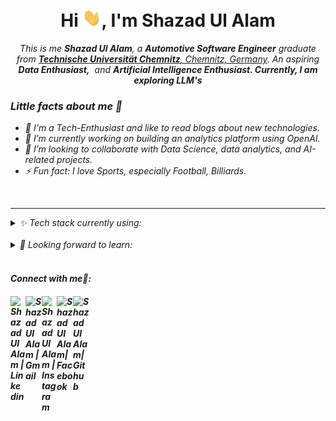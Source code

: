 <h1 align="center">Hi <img src="https://raw.githubusercontent.com/ABSphreak/ABSphreak/master/gifs/Hi.gif" width="30px">, I'm Shazad Ul Alam</h1>

<p align="center">
  <em>
    This is me <b>Shazad Ul Alam</b>, a <b>Automotive Software Engineer</b> graduate from <a href="https://www.tu-chemnitz.de/index.html.en/"> <b>Technische Universität Chemnitz</b>, Chemnitz, Germany</a>. An aspiring <b>Data Enthusiast,</b>&nbsp; and <b> Artificial Intelligence Enthusiast. Currently, I am exploring LLM's</b> 
  <br>

</p>

<h3>Little facts about me 🧑</h3>

- 🧞 I'm a Tech-Enthusiast and like to read blogs about new technologies.
- 🔭 I’m currently working on building an analytics platform using OpenAI.
- 👯 I’m looking to collaborate with Data Science, data analytics, and AI-related projects.
- ⚡ Fun fact: I love Sports, especially Football, Billiards.
<br>

---

<details>
<summary>
  ✨ Tech stack currently using:
</summary>
   <br>
<code><a href="https://www.python.org/" target="_blank"><img height="30" src="https://www.vectorlogo.zone/logos/python/python-icon.svg"></a></code>
<code><a href="https://www.djangoproject.com/start/" target="_blank"><img height="30" src="https://www.google.com/url?sa=i&url=https%3A%2F%2Fubidreams.fr%2Fen%2Fexpertises%2Fdevelopment%2Four-django-python-expertise-at-your-service&psig=AOvVaw3MEpfS6HIBrdtih6587Mtk&ust=1687876675582000&source=images&cd=vfe&ved=0CBEQjRxqFwoTCJi2p9-U4f8CFQAAAAAdAAAAABAU"></a></code>
<code><a href="https://www.databricks.com/" target="_blank"><img height="30" src="https://www.google.com/url?sa=i&url=https%3A%2F%2Fen.wikipedia.org%2Fwiki%2FDatabricks&psig=AOvVaw2tBvvdItO7KzDfgc5O2C8f&ust=1687876866587000&source=images&cd=vfe&ved=0CBEQjRxqFwoTCNiRsbqV4f8CFQAAAAAdAAAAABAE"></a></code>
<code><a href="https://www.w3schools.com/html/" target="_blank"><img height="30" src="https://www.vectorlogo.zone/logos/w3_html5/w3_html5-icon.svg"></a></code>code>
<code><a href="https://git-scm.com/" target="_blank"><img height="30" src="https://www.vectorlogo.zone/logos/git-scm/git-scm-icon.svg"></a></code>
<code><a href="https://colab.research.google.com/" target="_blank"><img height="30" src="https://colab.research.google.com/img/colab_favicon_256px.png"></a></code>
  
</details>
<br>

<details>
<summary>
  🌱 Looking forward to learn:
</summary>
   <br>
<code><a href="https://huggingface.co/" target="_blank"><img height="30" src="https://www.google.com/url?sa=i&url=https%3A%2F%2Fhuggingface.co%2Fbrand&psig=AOvVaw3IeLjKVlwDbEReZ6e-Mi3y&ust=1687876937198000&source=images&cd=vfe&ved=0CBEQjRxqFwoTCKC9iNyV4f8CFQAAAAAdAAAAABAE"></a></code>
<code><a href="https://cloud.google.com/" target="_blank"><img height="30" src="https://www.vectorlogo.zone/logos/google_cloud/google_cloud-icon.svg"></a></code>
<code><a href="https://analytics.google.com/" target="_blank"><img height="30" src="https://www.vectorlogo.zone/logos/google_analytics/google_analytics-icon.svg"></a></code>
<code><a href="https://azure.microsoft.com/en-us/" target="_blank"><img height="30" src="https://www.vectorlogo.zone/logos/microsoft_azure/microsoft_azure-icon.svg"></a></code>
<code><a href="https://pytorch.org/" target="_blank"><img height="30" src="https://www.vectorlogo.zone/logos/pytorch/pytorch-icon.svg"></a></code>
</details>
<br>



<h4> Connect with me🤝: <h4>
  </hr>
  <a href="https://www.linkedin.com/in/shazad-ul-alam/">
   <img align="left" alt=" Shazad Ul Alam | Linkedin" width="24px" src="https://www.vectorlogo.zone/logos/linkedin/linkedin-icon.svg" />
  </a>
  <a href="mailto:bd.forhad.alam@gmail.com">
    <img align="left" alt="Shazad Ul Alam | Gmail" width="26px" src="https://www.vectorlogo.zone/logos/gmail/gmail-icon.svg" />
  </a>
  <a href="https://www.instagram.com/shazad_forhad/">
    <img align="left" alt="Shazad Ul Alam | Instagram" width="24px" src="https://www.vectorlogo.zone/logos/instagram/instagram-icon.svg" />
  </a>
   <a href="https://www.facebook.com/shazad.forhad">
    <img align="left" alt="Shazad Ul Alam| Facebook" width="26px" src="https://www.vectorlogo.zone/logos/facebook/facebook-tile.svg" />
  </a>
   <a href="https://github.com/shazadulalam">
    <img align="left" alt="Shazad Ul Alam| Github" width="26px" src="https://www.vectorlogo.zone/logos/github/github-tile.svg" />
  </a>
  <br>
